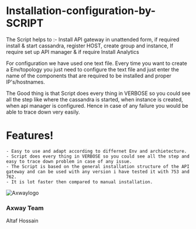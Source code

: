 # Installation-configuration-by-SCRIPT

The Script helps to :- Install API gateway in unattended form, if required install &amp; start cassandra, register HOST, create group and instance, If require  set up API manager &amp; if require Install Analytics

For configuration we have used one text file. Every time you want to create a Env/topology you just need to configure the text file and just enter the name of the components that are required to be installed and proper IP's/hostnames.

The Good thing is that Script does every thing in VERBOSE so you could see all the step like where the cassandra is started, when instance is created, when api manager is configured. Hence in case of any failure you would be able to trace down very easily.

# Features!
    - Easy to use and adapt according to differnet Env and archietecture.
    - Script does every thing in VERBOSE so you could see all the step and easy to trace down problem in case of any issue.
    - The Script is based on the general installation structure of the API gateway and can be used with any version i have tested it with 753 and 762.
    - It is lot faster then compared to manual installation.

![Axwaylogo]( https://github.com/Axway-API-Management/Common/blob/master/img/AxwayLogoSmall.png ) 
### Axway Team
Altaf Hossain
